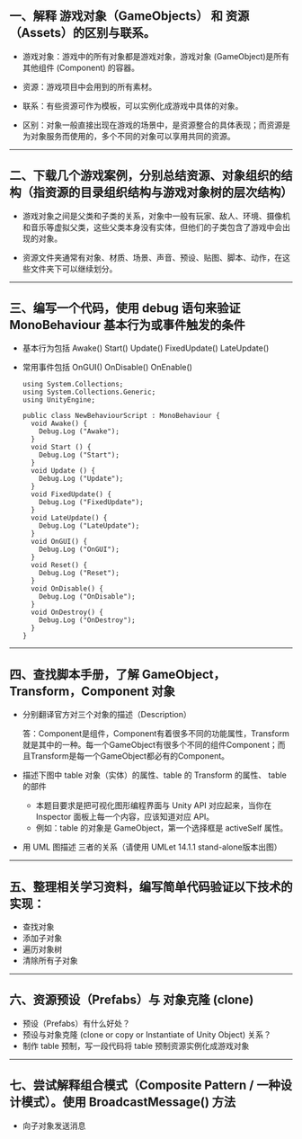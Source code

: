 ## 一、解释 游戏对象（GameObjects） 和 资源（Assets）的区别与联系。
        
* 游戏对象：游戏中的所有对象都是游戏对象，游戏对象 (GameObject)是所有其他组件 (Component) 的容器。
        
* 资源：游戏项目中会用到的所有素材。

* 联系：有些资源可作为模板，可以实例化成游戏中具体的对象。

* 区别：对象一般直接出现在游戏的场景中，是资源整合的具体表现；而资源是为对象服务而使用的，多个不同的对象可以享用共同的资源。
---

## 二、下载几个游戏案例，分别总结资源、对象组织的结构（指资源的目录组织结构与游戏对象树的层次结构）

* 游戏对象之间是父类和子类的关系，对象中一般有玩家、敌人、环境、摄像机和音乐等虚拟父类，这些父类本身没有实体，但他们的子类包含了游戏中会出现的对象。
        
* 资源文件夹通常有对象、材质、场景、声音、预设、贴图、脚本、动作，在这些文件夹下可以继续划分。
      
---

## 三、编写一个代码，使用 debug 语句来验证 MonoBehaviour 基本行为或事件触发的条件
  - 基本行为包括 Awake() Start() Update() FixedUpdate() LateUpdate()
  - 常用事件包括 OnGUI() OnDisable() OnEnable()

        using System.Collections;
        using System.Collections.Generic;
        using UnityEngine;

        public class NewBehaviourScript : MonoBehaviour {
          void Awake() {
            Debug.Log ("Awake");
          }
          void Start () {
            Debug.Log ("Start");
          }
          void Update () {
            Debug.Log ("Update");
          }
          void FixedUpdate() {
            Debug.Log ("FixedUpdate");
          }
          void LateUpdate() {
            Debug.Log ("LateUpdate");
          }
          void OnGUI() {
            Debug.Log ("OnGUI");
          }
          void Reset() {
            Debug.Log ("Reset");
          }
          void OnDisable() {
            Debug.Log ("OnDisable");
          }
          void OnDestroy() {
            Debug.Log ("OnDestroy");
          }
        }

    

---
## 四、查找脚本手册，了解 GameObject，Transform，Component 对象
  - 分别翻译官方对三个对象的描述（Description）

    答：Component是组件，Component有着很多不同的功能属性，Transform就是其中的一种。每一个GameObject有很多个不同的组件Component；而且Transform是每一个GameObject都必有的Component。

  - 描述下图中 table 对象（实体）的属性、table 的 Transform 的属性、 table 的部件
    - 本题目要求是把可视化图形编程界面与 Unity API 对应起来，当你在 Inspector 面板上每一个内容，应该知道对应 API。
    - 例如：table 的对象是 GameObject，第一个选择框是 activeSelf 属性。
  - 用 UML 图描述 三者的关系（请使用 UMLet 14.1.1 stand-alone版本出图）


---

## 五、整理相关学习资料，编写简单代码验证以下技术的实现：
  - 查找对象
  - 添加子对象
  - 遍历对象树
  - 清除所有子对象

---

## 六、资源预设（Prefabs）与 对象克隆 (clone)
  - 预设（Prefabs）有什么好处？
  - 预设与对象克隆 (clone or copy or Instantiate of Unity Object) 关系？
  - 制作 table 预制，写一段代码将 table 预制资源实例化成游戏对象

---

## 七、尝试解释组合模式（Composite Pattern / 一种设计模式）。使用 BroadcastMessage() 方法
  - 向子对象发送消息